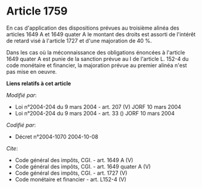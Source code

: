 # Article 1759

En cas d'application des dispositions prévues au troisième alinéa des articles 1649 A et 1649 quater A le montant des droits
est assorti de l'intérêt de retard visé à l'article 1727 et d'une majoration de 40 %. 

Dans les cas où la méconnaissance des obligations énoncées à l'article 1649 quater A est punie de la sanction prévue au I de
l'article L. 152-4 du code monétaire et financier, la majoration prévue au premier alinéa n'est pas mise en oeuvre.

**Liens relatifs à cet article**

_Modifié par_:

  - Loi n°2004-204 du 9 mars 2004 - art. 207 (V) JORF 10 mars 2004
  - Loi n°2004-204 du 9 mars 2004 - art. 33 () JORF 10 mars 2004

_Codifié par_:

  - Décret n°2004-1070 2004-10-08

_Cite_:

  - Code général des impôts, CGI. - art. 1649 A (V)
  - Code général des impôts, CGI. - art. 1649 quater A (V)
  - Code général des impôts, CGI. - art. 1727 (V)
  - Code monétaire et financier - art. L152-4 (V)
